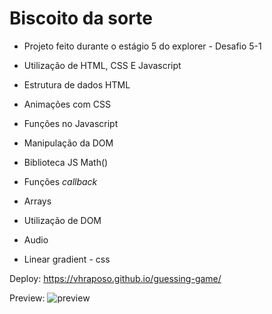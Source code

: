 # Biscoito da sorte 

- Projeto feito durante o estágio 5 do explorer - Desafio 5-1
- Utilização de HTML, CSS E Javascript 


- Estrutura de dados HTML
- Animações com CSS
- Funções no Javascript
- Manipulação da DOM
- Biblioteca JS Math()
- Funções *callback*
- Arrays
- Utilização de DOM
- Audio
- Linear gradient - css 


Deploy: https://vhraposo.github.io/guessing-game/

Preview: 
![preview](https://user-images.githubusercontent.com/69219137/210119627-5f7d9587-4b3c-4e49-9f4b-e2121ea6be2b.JPG)
